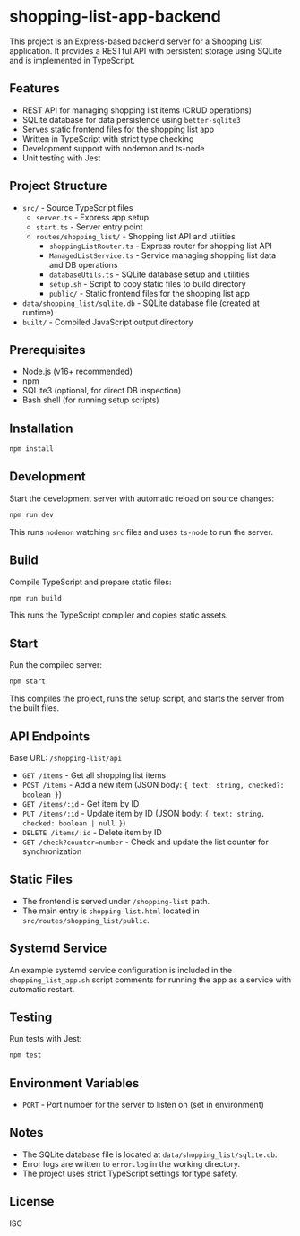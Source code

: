 # shopping-list-app-backend

This project is an Express-based backend server for a Shopping List application. It provides a RESTful API with persistent storage using SQLite and is implemented in TypeScript.

## Features

- REST API for managing shopping list items (CRUD operations)
- SQLite database for data persistence using `better-sqlite3`
- Serves static frontend files for the shopping list app
- Written in TypeScript with strict type checking
- Development support with nodemon and ts-node
- Unit testing with Jest

## Project Structure

- `src/` - Source TypeScript files
  - `server.ts` - Express app setup
  - `start.ts` - Server entry point
  - `routes/shopping_list/` - Shopping list API and utilities
    - `shoppingListRouter.ts` - Express router for shopping list API
    - `ManagedListService.ts` - Service managing shopping list data and DB operations
    - `databaseUtils.ts` - SQLite database setup and utilities
    - `setup.sh` - Script to copy static files to build directory
    - `public/` - Static frontend files for the shopping list app
- `data/shopping_list/sqlite.db` - SQLite database file (created at runtime)
- `built/` - Compiled JavaScript output directory

## Prerequisites

- Node.js (v16+ recommended)
- npm
- SQLite3 (optional, for direct DB inspection)
- Bash shell (for running setup scripts)

## Installation

```bash
npm install
```

## Development

Start the development server with automatic reload on source changes:

```bash
npm run dev
```

This runs `nodemon` watching `src` files and uses `ts-node` to run the server.

## Build

Compile TypeScript and prepare static files:

```bash
npm run build
```

This runs the TypeScript compiler and copies static assets.

## Start

Run the compiled server:

```bash
npm start
```

This compiles the project, runs the setup script, and starts the server from the built files.

## API Endpoints

Base URL: `/shopping-list/api`

- `GET /items` - Get all shopping list items
- `POST /items` - Add a new item (JSON body: `{ text: string, checked?: boolean }`)
- `GET /items/:id` - Get item by ID
- `PUT /items/:id` - Update item by ID (JSON body: `{ text: string, checked: boolean | null }`)
- `DELETE /items/:id` - Delete item by ID
- `GET /check?counter=number` - Check and update the list counter for synchronization

## Static Files

- The frontend is served under `/shopping-list` path.
- The main entry is `shopping-list.html` located in `src/routes/shopping_list/public`.

## Systemd Service

An example systemd service configuration is included in the `shopping_list_app.sh` script comments for running the app as a service with automatic restart.

## Testing

Run tests with Jest:

```bash
npm test
```

## Environment Variables

- `PORT` - Port number for the server to listen on (set in environment)

## Notes

- The SQLite database file is located at `data/shopping_list/sqlite.db`.
- Error logs are written to `error.log` in the working directory.
- The project uses strict TypeScript settings for type safety.

## License

ISC

